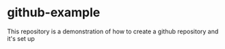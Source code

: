 # github-example
This repository is a demonstration of how to create a github repository and it's set up
